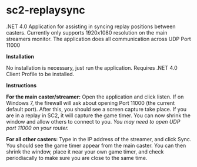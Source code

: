 sc2-replaysync
================

.NET 4.0 Application for assisting in syncing replay positions between casters. Currently only supports
1920x1080 resolution on the main streamers monitor. The application does all communication across UDP Port 11000

**Installation**

No installation is necessary, just run the application. Requires .NET 4.0 Client Profile to be installed.

**Instructions**

**For the main caster/streamer:** Open the application and click listen. If on Windows 7, 
the firewall will ask about opening Port 11000 (the current default port). After this, you should see
a screen capture take place. If you are in a replay in SC2, it will capture the game timer. You can now
shrink the window and allow others to connect to you. *You may need to open UDP port 11000 on your router.*

**For all other casters:** Type in the IP address of the streamer, and click Sync. You should see the
game timer appear from the main caster. You can then shrink the window, place it near your own game timer,
and check periodiacally to make sure you are close to the same time.